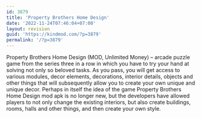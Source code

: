 ```yaml
---
id: 3879
title: 'Property Brothers Home Design'
date: '2022-11-24T07:46:04+07:00'
layout: revision
guid: 'https://kindmod.com/?p=3879'
permalink: '/?p=3879'
---
```


Property Brothers Home Design (MOD, Unlimited Money) – arcade puzzle game from the series three in a row in which you have to try your hand at solving not only so beloved tasks. As you pass, you will get access to various modules, decor elements, decorations, interior details, objects and other things that will subsequently allow you to create your own unique and unique decor. Perhaps in itself the idea of the game Property Brothers Home Design mod apk is no longer new, but the developers have allowed players to not only change the existing interiors, but also create buildings, rooms, halls and other things, and then create your own style.